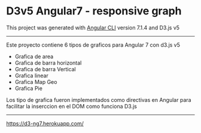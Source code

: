 # D3v5 Angular7 - responsive graph

This project was generated with [Angular CLI](https://github.com/angular/angular-cli) version 7.1.4 and D3.js v5

---
Este proyecto contiene 6 tipos de graficos para Angular 7 con d3.js v5
 - Grafica de area
 - Grafica de barra horizontal
 - Grafica de barra Vertical
 - Grafica linear
 - Grafica Map Geo
 - Grafica Pie

Los tipo de grafica fueron implementados como directivas en Angular para facilitar la inserccion en el DOM como funciona D3.js

--- 
https://d3-ng7.herokuapp.com/
